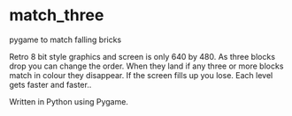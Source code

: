 # match_three
pygame to match falling bricks

Retro 8 bit style graphics and screen is only 640 by 480. As three blocks drop you can change the order. When they land if any three or more blocks match in
colour they disappear. If the screen fills up you lose. Each level gets faster and faster..

Written in Python using Pygame.
